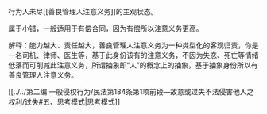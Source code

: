 行为人未尽[[善良管理人注意义务]]的主观状态。

属于小错，一般适用于有偿合同，因为有偿所以注意义务更高。

解释：能力越大、责任越大，善良管理人注意义务为一种类型化的客观归责，你是一名司机、律师、医生等，基于此身份该有的注意义务，不因为失恋、死亡等情绪低落而可削减此注意义务，所谓抽象即“人”的概念上的抽象，基于抽象身份所以有善良管理人注意义务。

[[../../第二编 一般侵权行为/民法第184条第1项前段—故意或过失不法侵害他人之权利/过失#五、思考模式|思考模式]]
